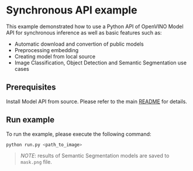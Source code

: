 # Synchronous API example
This example demonstrated how to use a Python API of OpenVINO Model API for synchronous inference as well as basic features such as:
- Automatic download and convertion of public models
- Preprocessing embedding
- Creating model from local source
- Image Classification, Object Detection and Semantic Segmentation use cases

## Prerequisites
Install Model API from source. Please refer to the main [README](../../../README.md) for details.

## Run example
To run the example, please execute the following command:
```bash
python run.py <path_to_image>
```

>*NOTE*: results of Semantic Segmentation models are saved to `mask.png` file.